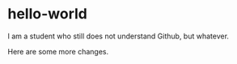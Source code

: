 # hello-world
I am a student who still does not understand Github, but whatever.  

Here are some more changes. 
